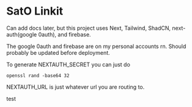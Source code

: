 # SatO Linkit

Can add docs later, but this project uses Next, Tailwind, ShadCN, next-auth(google 0auth), and firebase.

The google 0auth and firebase are on my personal accounts rn. Should probably be updated before deployment.

To generate NEXTAUTH_SECRET you can just do

```
openssl rand -base64 32
```

NEXTAUTH_URL is just whatever url you are routing to.

test
